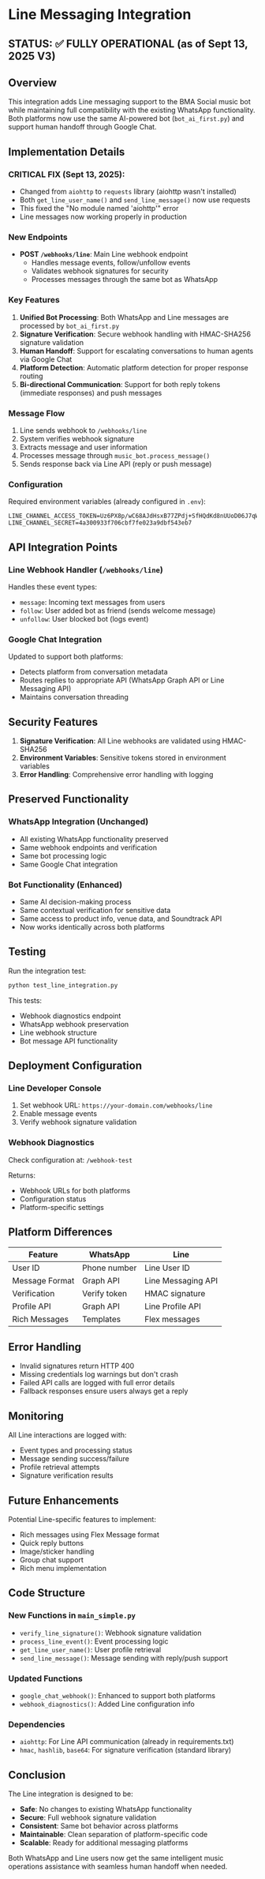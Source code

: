 # Line Messaging Integration
## STATUS: ✅ FULLY OPERATIONAL (as of Sept 13, 2025 V3)

## Overview

This integration adds Line messaging support to the BMA Social music bot while maintaining full compatibility with the existing WhatsApp functionality. Both platforms now use the same AI-powered bot (`bot_ai_first.py`) and support human handoff through Google Chat.

## Implementation Details

### CRITICAL FIX (Sept 13, 2025):
- Changed from `aiohttp` to `requests` library (aiohttp wasn't installed)
- Both `get_line_user_name()` and `send_line_message()` now use requests
- This fixed the "No module named 'aiohttp'" error
- Line messages now working properly in production

### New Endpoints

- **POST `/webhooks/line`**: Main Line webhook endpoint
  - Handles message events, follow/unfollow events
  - Validates webhook signatures for security
  - Processes messages through the same bot as WhatsApp

### Key Features

1. **Unified Bot Processing**: Both WhatsApp and Line messages are processed by `bot_ai_first.py`
2. **Signature Verification**: Secure webhook handling with HMAC-SHA256 signature validation
3. **Human Handoff**: Support for escalating conversations to human agents via Google Chat
4. **Platform Detection**: Automatic platform detection for proper response routing
5. **Bi-directional Communication**: Support for both reply tokens (immediate responses) and push messages

### Message Flow

1. Line sends webhook to `/webhooks/line`
2. System verifies webhook signature
3. Extracts message and user information
4. Processes message through `music_bot.process_message()`
5. Sends response back via Line API (reply or push message)

### Configuration

Required environment variables (already configured in `.env`):
```
LINE_CHANNEL_ACCESS_TOKEN=Uz6PX8p/wC68AJdHsxB77ZPdj+SfHQdKd8nUUoD06J7qW2RGb0a3WfD17+3i6vDDdm2WjiYhG1eU7a1VitaIRFhtsZT4phJie8ruzMch8WcFCmfmUAdPRbrpaGauKIB6J9Mb1bP6pxY0MpBOi4R/IgdB04t89/1O/w1cDnyilFU=
LINE_CHANNEL_SECRET=4a300933f706cbf7fe023a9dbf543eb7
```

## API Integration Points

### Line Webhook Handler (`/webhooks/line`)

Handles these event types:
- `message`: Incoming text messages from users
- `follow`: User added bot as friend (sends welcome message)
- `unfollow`: User blocked bot (logs event)

### Google Chat Integration

Updated to support both platforms:
- Detects platform from conversation metadata
- Routes replies to appropriate API (WhatsApp Graph API or Line Messaging API)
- Maintains conversation threading

## Security Features

1. **Signature Verification**: All Line webhooks are validated using HMAC-SHA256
2. **Environment Variables**: Sensitive tokens stored in environment variables
3. **Error Handling**: Comprehensive error handling with logging

## Preserved Functionality

### WhatsApp Integration (Unchanged)
- All existing WhatsApp functionality preserved
- Same webhook endpoints and verification
- Same bot processing logic
- Same Google Chat integration

### Bot Functionality (Enhanced)
- Same AI decision-making process
- Same contextual verification for sensitive data
- Same access to product info, venue data, and Soundtrack API
- Now works identically across both platforms

## Testing

Run the integration test:
```bash
python test_line_integration.py
```

This tests:
- Webhook diagnostics endpoint
- WhatsApp webhook preservation
- Line webhook structure
- Bot message API functionality

## Deployment Configuration

### Line Developer Console

1. Set webhook URL: `https://your-domain.com/webhooks/line`
2. Enable message events
3. Verify webhook signature validation

### Webhook Diagnostics

Check configuration at: `/webhook-test`

Returns:
- Webhook URLs for both platforms
- Configuration status
- Platform-specific settings

## Platform Differences

| Feature | WhatsApp | Line |
|---------|----------|------|
| User ID | Phone number | Line User ID |
| Message Format | Graph API | Line Messaging API |
| Verification | Verify token | HMAC signature |
| Profile API | Graph API | Line Profile API |
| Rich Messages | Templates | Flex messages |

## Error Handling

- Invalid signatures return HTTP 400
- Missing credentials log warnings but don't crash
- Failed API calls are logged with full error details
- Fallback responses ensure users always get a reply

## Monitoring

All Line interactions are logged with:
- Event types and processing status
- Message sending success/failure
- Profile retrieval attempts
- Signature verification results

## Future Enhancements

Potential Line-specific features to implement:
- Rich messages using Flex Message format
- Quick reply buttons
- Image/sticker handling
- Group chat support
- Rich menu implementation

## Code Structure

### New Functions in `main_simple.py`

- `verify_line_signature()`: Webhook signature validation
- `process_line_event()`: Event processing logic
- `get_line_user_name()`: User profile retrieval
- `send_line_message()`: Message sending with reply/push support

### Updated Functions

- `google_chat_webhook()`: Enhanced to support both platforms
- `webhook_diagnostics()`: Added Line configuration info

### Dependencies

- `aiohttp`: For Line API communication (already in requirements.txt)
- `hmac`, `hashlib`, `base64`: For signature verification (standard library)

## Conclusion

The Line integration is designed to be:
- **Safe**: No changes to existing WhatsApp functionality
- **Secure**: Full webhook signature validation
- **Consistent**: Same bot behavior across platforms
- **Maintainable**: Clean separation of platform-specific code
- **Scalable**: Ready for additional messaging platforms

Both WhatsApp and Line users now get the same intelligent music operations assistance with seamless human handoff when needed.